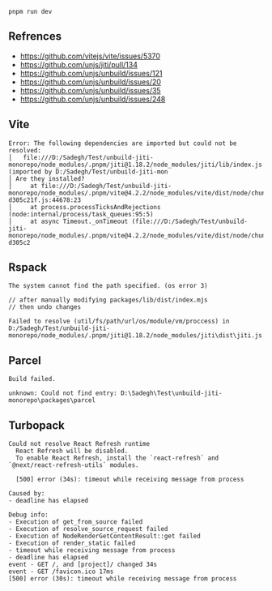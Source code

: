 ```shell
pnpm run dev
```


## Refrences

- https://github.com/vitejs/vite/issues/5370
- https://github.com/unjs/jiti/pull/134
- https://github.com/unjs/unbuild/issues/121
- https://github.com/unjs/unbuild/issues/20
- https://github.com/unjs/unbuild/issues/35
- https://github.com/unjs/unbuild/issues/248


## Vite

```
Error: The following dependencies are imported but could not be resolved:
│   file:///D:/Sadegh/Test/unbuild-jiti-monorepo/node_modules/.pnpm/jiti@1.18.2/node_modules/jiti/lib/index.js (imported by D:/Sadegh/Test/unbuild-jiti-mon
│ Are they installed?
│     at file:///D:/Sadegh/Test/unbuild-jiti-monorepo/node_modules/.pnpm/vite@4.2.2/node_modules/vite/dist/node/chunks/dep-d305c21f.js:44678:23
│     at process.processTicksAndRejections (node:internal/process/task_queues:95:5)
│     at async Timeout._onTimeout (file:///D:/Sadegh/Test/unbuild-jiti-monorepo/node_modules/.pnpm/vite@4.2.2/node_modules/vite/dist/node/chunks/dep-d305c2
```

## Rspack

```
The system cannot find the path specified. (os error 3)

// after manually modifying packages/lib/dist/index.mjs
// then undo changes

Failed to resolve (util/fs/path/url/os/module/vm/proccess) in 
D:/Sadegh/Test/unbuild-jiti-monorepo/node_modules/.pnpm/jiti@1.18.2/node_modules/jiti\dist\jiti.js
```


## Parcel

```
Build failed.

unknown: Could not find entry: D:\Sadegh\Test\unbuild-jiti-monorepo\packages\parcel
```


## Turbopack

```
Could not resolve React Refresh runtime
  React Refresh will be disabled.
  To enable React Refresh, install the `react-refresh` and `@next/react-refresh-utils` modules.

  [500] error (34s): timeout while receiving message from process

Caused by:
- deadline has elapsed

Debug info:
- Execution of get_from_source failed
- Execution of resolve_source_request failed
- Execution of NodeRenderGetContentResult::get failed
- Execution of render_static failed
- timeout while receiving message from process
- deadline has elapsed
event - GET /, and [project]/ changed 34s
event - GET /favicon.ico 17ms
[500] error (30s): timeout while receiving message from process
```
